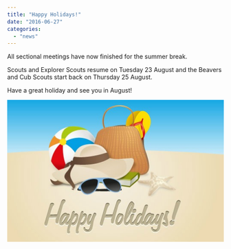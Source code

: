 ```yaml
---
title: "Happy Holidays!"
date: "2016-06-27"
categories: 
  - "news"
---
```


All sectional meetings have now finished for the summer break.

Scouts and Explorer Scouts resume on Tuesday 23 August and the Beavers and Cub Scouts start back on Thursday 25 August.

Have a great holiday and see you in August!

![](images/happy-holidays.jpg)
